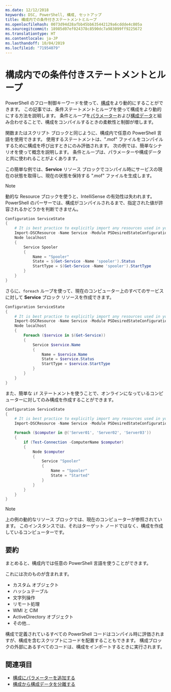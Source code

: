 ```yaml
---
ms.date: 12/12/2018
keywords: DSC, PowerShell, 構成, セットアップ
title: 構成内での条件付きステートメントとループ
ms.openlocfilehash: 0073d94d28afbb45bb635442129a6cddde4c805a
ms.sourcegitcommit: 18985d07ef024378c8590dc7a983099ff9225672
ms.translationtype: HT
ms.contentlocale: ja-JP
ms.lasthandoff: 10/04/2019
ms.locfileid: "71954079"
---
```

# <a name="conditional-statements-and-loops-in-configurations"></a>構成内での条件付きステートメントとループ

PowerShell のフロー制御キーワードを使って、[構成](configurations.md)をより動的にすることができます。 この記事では、条件ステートメントとループを使って構成をより動的にする方法を説明します。 条件とループを[パラメーター](add-parameters-to-a-configuration.md)および[構成データ](configData.md)と組み合わせることで、構成をコンパイルするときの柔軟性と制御が増します。

関数またはスクリプト ブロックと同じように、構成内で任意の PowerShell 言語を使用できます。 使用するステートメントは、".mof" ファイルをコンパイルするために構成を呼び出すときにのみ評価されます。 次の例では、簡単なシナリオを使って概念を説明します。 条件とループは、パラメーターや構成データと共に使われることがよくあります。

この簡単な例では、**Service** リソース ブロックでコンパイル時にサービスの現在の状態を取得し、現在の状態を保持する ".mof" ファイルを生成します。

> [!NOTE]
> 動的な Resource ブロックを使うと、IntelliSense の有効性は失われます。 PowerShell のパーサーでは、構成がコンパイルされるまで、指定された値が許容されるかどうかを判断できません。

```powershell
Configuration ServiceState
{
    # It is best practice to explicitly import any resources used in your Configurations.
    Import-DSCResource -Name Service -Module PSDesiredStateConfiguration
    Node localhost
    {
        Service Spooler
        {
            Name = "Spooler"
            State = $(Get-Service -Name 'spooler').Status
            StartType = $(Get-Service -Name 'spooler').StartType
        }
    }
}
```

さらに、`foreach` ループを使って、現在のコンピューター上のすべてのサービスに対して **Service** ブロック リソースを作成できます。

```powershell
Configuration ServiceState
{
    # It is best practice to explicitly import any resources used in your Configurations.
    Import-DSCResource -Name Service -Module PSDesiredStateConfiguration
    Node localhost
    {
        Foreach ($service in $(Get-Service))
        {
            Service $service.Name
            {
                Name = $service.Name
                State = $service.Status
                StartType = $service.StartType
            }
        }
    }
}
```

また、簡単な `if` ステートメントを使うことで、オンラインになっているコンピューターに対してのみ構成を作成することができます。

```powershell
Configuration ServiceState
{
    # It is best practice to explicitly import any resources used in your Configurations.
    Import-DSCResource -Name Service -Module PSDesiredStateConfiguration

    Foreach ($computer in @('Server01', 'Server02', 'Server03'))
    {
        if (Test-Connection -ComputerName $computer)
        {
            Node $computer
            {
                Service "Spooler"
                {
                    Name = "Spooler"
                    State = "Started"
                }
            }
        }
    }
}
```

> [!NOTE]
> 上の例の動的なリソース ブロックでは、現在のコンピューターが参照されています。 このインスタンスでは、それはターゲット ノードではなく、構成を作成しているコンピューターです。

<!---
Mention Get-DSCConfigurationFromSystem
-->

## <a name="summary"></a>要約

まとめると、構成内では任意の PowerShell 言語を使うことができます。

これには次のものが含まれます。

- カスタム オブジェクト
- ハッシュテーブル
- 文字列操作
- リモート処理
- WMI と CIM
- ActiveDirectory オブジェクト
- その他...

構成で定義されているすべての PowerShell コードはコンパイル時に評価されますが、構成を含むスクリプトにコードを配置することもできます。 構成ブロックの外部にあるすべてのコードは、構成をインポートするときに実行されます。

## <a name="see-also"></a>関連項目

- [構成にパラメーターを追加する](add-parameters-to-a-configuration.md)
- [構成から構成データを分離する](configData.md)
